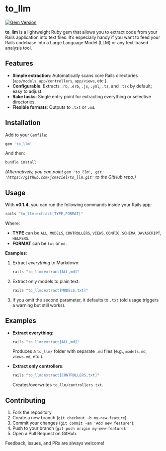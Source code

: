# to_llm

[![Gem Version](https://badge.fury.io/rb/to_llm.svg)](https://badge.fury.io/rb/to_llm)

**to_llm** is a lightweight Ruby gem that allows you to extract code from your Rails application into text files. It’s especially handy if you want to feed your Rails codebase into a Large Language Model (LLM) or any text-based analysis tool.

## Features

- **Simple extraction**: Automatically scans core Rails directories (`app/models`, `app/controllers`, `app/views`, etc.).
- **Configurable**: Extracts `.rb`, `.erb`, `.js`, `.yml`, `.ts`, and `.tsx` by default; easy to adjust.
- **Rake tasks**: Single entry point for extracting everything or selective directories.
- **Flexible formats**: Outputs to `.txt` or `.md`.

## Installation

Add to your `Gemfile`:

```ruby
gem 'to_llm'
```
And then:

```bash
bundle install
```

*(Alternatively, you can point `gem 'to_llm', git: 'https://github.com/jcmaciel/to_llm.git'` to the GitHub repo.)*

## Usage

With **v0.1.4**, you can run the following commands inside your Rails app:

```bash
rails "to_llm:extract[TYPE,FORMAT]"
```

Where:
- **TYPE** can be `ALL`, `MODELS`, `CONTROLLERS`, `VIEWS`, `CONFIG`, `SCHEMA`, `JAVASCRIPT`, `HELPERS`.
- **FORMAT** can be `txt` or `md`.

**Examples**:

1. Extract *everything* to Markdown:
   ```bash
   rails "to_llm:extract[ALL,md]"
   ```
2. Extract only models to plain text:
   ```bash
   rails "to_llm:extract[MODELS,txt]"
   ```
3. If you omit the second parameter, it defaults to `.txt` (old usage triggers a warning but still works).

## Examples

- **Extract everything**:
  ```bash
  rails "to_llm:extract[ALL,md]"
  ```
  Produces a `to_llm/` folder with separate `.md` files (e.g., `models.md`, `views.md`, etc.).

- **Extract only controllers**:
  ```bash
  rails "to_llm:extract[CONTROLLERS,txt]"
  ```
  Creates/overwrites `to_llm/controllers.txt`.

## Contributing

1. Fork the repository.
2. Create a new branch (`git checkout -b my-new-feature`).
3. Commit your changes (`git commit -am 'Add new feature'`).
4. Push to your branch (`git push origin my-new-feature`).
5. Open a Pull Request on GitHub.

Feedback, issues, and PRs are always welcome!
